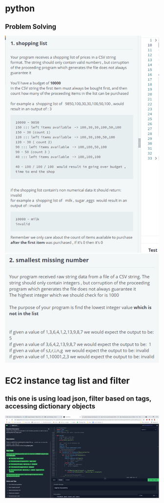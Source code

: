 # python



## Problem Solving

![Shopping list problem](./shopping_list.jpg)![Smallest Number](./smallest_number.jpg)

# EC2 instance tag list and filter
## this one is using load json, filter based on tags, accessing dictionary objects
![EC2 instance](./python%20problem.png)
